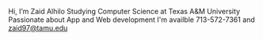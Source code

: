 Hi, I’m Zaid Alhilo
Studying Computer Science at Texas A&M University 
Passionate about App and Web development
I'm availble 713-572-7361 and zaid97@tamu.edu 
